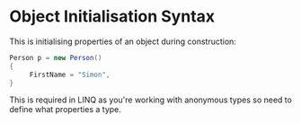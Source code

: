 # Object Initialisation Syntax

This is initialising properties of an object during construction:

```csharp
Person p = new Person()
{
     FirstName = "Simon",
}
```

This is required in LINQ as you're working with anonymous types so need to define what properties a type.
<!--stackedit_data:
eyJoaXN0b3J5IjpbLTYyMzk2NzY1XX0=
-->